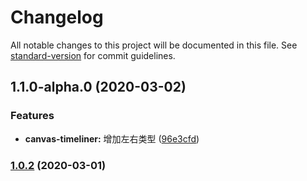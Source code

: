 # Changelog

All notable changes to this project will be documented in this file. See [standard-version](https://github.com/conventional-changelog/standard-version) for commit guidelines.

## 1.1.0-alpha.0 (2020-03-02)


### Features

* **canvas-timeliner:** 增加左右类型 ([96e3cfd](https://github.com/tomieric/canvas-timeliner/commit/96e3cfdadcc3b008101ef78b6e9de4ea3c8fbe37))

### [1.0.2](https://github.com/tomieric/canvas-timeliner/compare/v1.0.1...v1.0.2) (2020-03-01)
